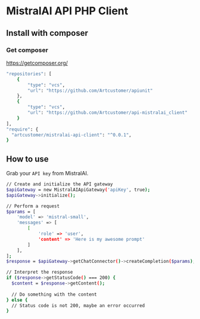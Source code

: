 # MistralAI API PHP Client

## Install with composer
### Get composer
https://getcomposer.org/

```bash
"repositories": [
    {
        "type": "vcs",
        "url": "https://github.com/Artcustomer/apiunit"
    },
    {
        "type": "vcs",
        "url": "https://github.com/Artcustomer/api-mistralai_client"
    }
],
"require": {
  "artcustomer/mistralai-api-client": "^0.0.1",
}
```

## How to use

Grab your `API key` from MistralAI.

```bash
// Create and initialize the API gateway
$apiGateway = new MistralAIApiGateway('apiKey', true);
$apiGateway->initialize();

// Perform a request
$params = [
    'model' => 'mistral-small',
    'messages' => [
        [
            'role' => 'user',
            'content' => 'Here is my awesome prompt'
        ]
    ],
];
$response = $apiGateway->getChatConnector()->createCompletion($params);

// Interpret the response
if ($response->getStatusCode() === 200) {
  $content = $response->getContent();
  
  // Do something with the content
} else {
  // Status code is not 200, maybe an error occurred
}
```

